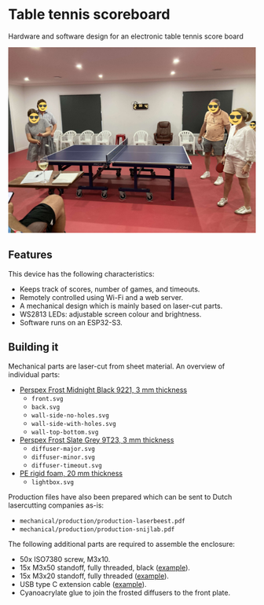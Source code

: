 # Table tennis scoreboard
Hardware and software design for an electronic table tennis score board

![table tennis gameplay using the electronic scoreboard](media/gameplay.jpg)

## Features
This device has the following characteristics:
- Keeps track of scores, number of games, and timeouts.
- Remotely controlled using Wi-Fi and a web server.
- A mechanical design which is mainly based on laser-cut parts.
- WS2813 LEDs: adjustable screen colour and brightness.
- Software runs on an ESP32-S3.

## Building it
Mechanical parts are laser-cut from sheet material. An overview of individual parts:
- [Perspex Frost Midnight Black 9221, 3 mm thickness](https://www.laserbeest.nl/materialen/acrylaat-zwart-frost-3mm/)
  - ``front.svg``
  - ``back.svg``
  - ``wall-side-no-holes.svg``
  - ``wall-side-with-holes.svg``
  - ``wall-top-bottom.svg``
- [Perspex Frost Slate Grey 9T23, 3 mm thickness](https://www.laserbeest.nl/materialen/acrylaat-frost-donkergrijs-3-mm/)
  - ``diffuser-major.svg``
  - ``diffuser-minor.svg``
  - ``diffuser-timeout.svg``
- [PE rigid foam, 20 mm thickness](https://snijlab.nl/en/products/pe-rigid-foam?variant=48708138500423)
  - ``lightbox.svg``

Production files have also been prepared which can be sent to Dutch lasercutting companies as-is:
 - ``mechanical/production/production-laserbeest.pdf``
 - ``mechanical/production/production-snijlab.pdf``

The following additional parts are required to assemble the enclosure:
- 50x ISO7380 screw, M3x10.
- 15x M3x50 standoff, fully threaded, black ([example](https://www.aliexpress.com/item/1005004063804402.html)).
- 15x M3x20 standoff, fully threaded ([example](https://www.aliexpress.com/item/4000152799825.html)).
- USB type C extension cable ([example](https://www.aliexpress.com/item/1005005446667716.html)).
- Cyanoacrylate glue to join the frosted diffusers to the front plate.


